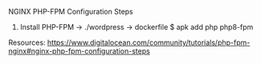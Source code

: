 NGINX PHP-FPM Configuration Steps
1. Install PHP-FPM
	-> ./wordpress -> dockerfile 
	$ apk add php php8-fpm


Resources:
https://www.digitalocean.com/community/tutorials/php-fpm-nginx#nginx-php-fpm-configuration-steps
